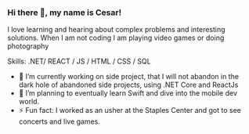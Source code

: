 ### Hi there 👋, my name is Cesar!

I love learning and hearing about complex problems and interesting solutions. When I am not coding I am playing video games or doing photography

Skills: .NET/ REACT / JS / HTML / CSS / SQL

- 🔭 I’m currently working on side project, that I will not abandon in the dark hole of abandoned side projects, using .NET Core and ReactJs 
- 🌱 I’m planning to eventually learn Swift and dive into the mobile dev world. 
- ⚡ Fun fact: I worked as an usher at the Staples Center and got to see concerts and live games. 


